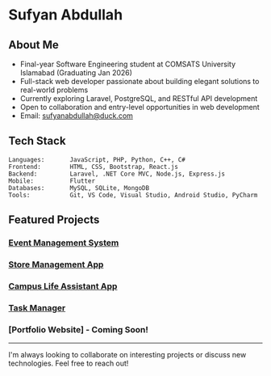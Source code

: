 # Sufyan Abdullah

## About Me
- Final-year Software Engineering student at COMSATS University Islamabad (Graduating Jan 2026)
- Full-stack web developer passionate about building elegant solutions to real-world problems
- Currently exploring Laravel, PostgreSQL, and RESTful API development
- Open to collaboration and entry-level opportunities in web development
- Email: sufyanabdullah@duck.com

## Tech Stack

```
Languages:       JavaScript, PHP, Python, C++, C#
Frontend:        HTML, CSS, Bootstrap, React.js
Backend:         Laravel, .NET Core MVC, Node.js, Express.js
Mobile:          Flutter
Databases:       MySQL, SQLite, MongoDB
Tools:           Git, VS Code, Visual Studio, Android Studio, PyCharm
```

## Featured Projects

### [Event Management System](https://github.com/Sufyan-00/laravel_project)

### [Store Management App](https://github.com/M-Shazim/PulseMart)

### [Campus Life Assistant App](https://github.com/Sufyan-00/Campus_Life_Assistant_App)

### [Task Manager](https://github.com/Sufyan-00/Task-Manager)

### [Portfolio Website] - Coming Soon!

---

I'm always looking to collaborate on interesting projects or discuss new technologies. Feel free to reach out!
